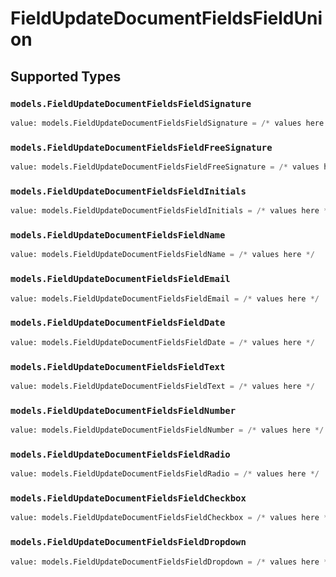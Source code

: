 # FieldUpdateDocumentFieldsFieldUnion


## Supported Types

### `models.FieldUpdateDocumentFieldsFieldSignature`

```python
value: models.FieldUpdateDocumentFieldsFieldSignature = /* values here */
```

### `models.FieldUpdateDocumentFieldsFieldFreeSignature`

```python
value: models.FieldUpdateDocumentFieldsFieldFreeSignature = /* values here */
```

### `models.FieldUpdateDocumentFieldsFieldInitials`

```python
value: models.FieldUpdateDocumentFieldsFieldInitials = /* values here */
```

### `models.FieldUpdateDocumentFieldsFieldName`

```python
value: models.FieldUpdateDocumentFieldsFieldName = /* values here */
```

### `models.FieldUpdateDocumentFieldsFieldEmail`

```python
value: models.FieldUpdateDocumentFieldsFieldEmail = /* values here */
```

### `models.FieldUpdateDocumentFieldsFieldDate`

```python
value: models.FieldUpdateDocumentFieldsFieldDate = /* values here */
```

### `models.FieldUpdateDocumentFieldsFieldText`

```python
value: models.FieldUpdateDocumentFieldsFieldText = /* values here */
```

### `models.FieldUpdateDocumentFieldsFieldNumber`

```python
value: models.FieldUpdateDocumentFieldsFieldNumber = /* values here */
```

### `models.FieldUpdateDocumentFieldsFieldRadio`

```python
value: models.FieldUpdateDocumentFieldsFieldRadio = /* values here */
```

### `models.FieldUpdateDocumentFieldsFieldCheckbox`

```python
value: models.FieldUpdateDocumentFieldsFieldCheckbox = /* values here */
```

### `models.FieldUpdateDocumentFieldsFieldDropdown`

```python
value: models.FieldUpdateDocumentFieldsFieldDropdown = /* values here */
```

